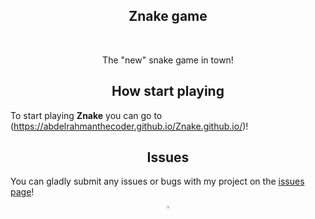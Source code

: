 <h2 align="center">Znake game</h2>
<!-- ![BLOB](https://user-images.githubusercontent.com/99421749/210632805-ba8dd323-dd93-494c-8b1e-8bc8660ac97b.png) -->

<br/>
<p align="center">The "new" snake game in town!
</p>

<h2 align="center">How start playing</h2>

To start playing **Znake** you can go to (https://abdelrahmanthecoder.github.io/Znake.github.io/)!

<h2 align="center">Issues</h2>

You can gladly submit any issues or bugs with my project on the [issues page](https://github.com/Abdelrahmanthecoder/Znake-game/issues)!

<div align="center">
  <a href="https://github.com/Abdelrahmanthecoder" style="text-decoration:none;">
    <img src="https://github.com/ultralytics/assets/raw/main/social/logo-social-github.png" width="3%" alt="" /></a>
</div>
